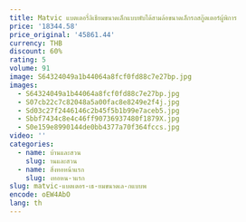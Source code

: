 ```yaml
---
title: Matvic แบตเตอรี่ลิเธียมขนาดเล็กแบบพับได้สามล้อขนาดเล็กรถสกู๊ตเตอร์ผู้พิการ
price: '18344.58'
price_original: '45861.44'
currency: THB
discount: 60%
rating: 5
volume: 91
image: S64324049a1b44064a8fcf0fd88c7e27bp.jpg
images:
  - S64324049a1b44064a8fcf0fd88c7e27bp.jpg
  - S07cb22c7c82048a5a00fac8e8249e2f4j.jpg
  - Sd03c27f2446146c2b45f5b1b99e7aceb5.jpg
  - Sbbf7434c8e4c46ff90736937480f1879X.jpg
  - S0e159e8990144de0bb4377a70f364fccs.jpg
video: ''
categories:
  - name: บ้านและสวน
    slug: านและสวน
  - name: สิ่งทอหน้าแรก
    slug: งทอหน-าแรก
slug: matvic-แบตเตอร-เธ-ยมขนาดเล-กแบบพ
encode: oEW4AbO
lang: th
---
```

  